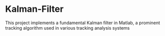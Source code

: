 # Kalman-Filter
This project implements a fundamental Kalman filter in Matlab, a prominent tracking algorithm used in various tracking analysis systems
